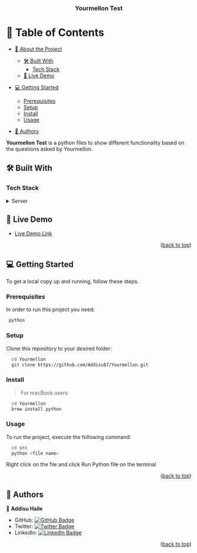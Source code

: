 <a name="readme-top"></a>

<div align="center">

  <h3><b>Yourmellon Test</b></h3>

</div>

<!-- TABLE OF CONTENTS -->

# 📗 Table of Contents

- [📖 About the Project](#about-project)
  - [🛠 Built With](#built-with)
    - [Tech Stack](#tech-stack)
  - [🚀 Live Demo](#live-demo)
- [💻 Getting Started](#getting-started)

  - [Prerequisites](#prerequisites)
  - [Setup](#setup)
  - [Install](#install)
  - [Usage](#usage)

- [👥 Authors](#authors)

<!-- PROJECT DESCRIPTION -->

**Yourmellon Test** is a python files to show different functionality based on the questions asked by Yourmellon.

## 🛠 Built With <a name="Python"></a>

### Tech Stack <a name="Python"></a>

<details>
  <summary>Server</summary>
  <ul>
    <li><a href="https://www.python.org/">Python</a></li>
  </ul>
</details>

<!-- LIVE DEMO -->

## 🚀 Live Demo <a name="live-demo"></a>

- [Live Demo Link](https://google.com)

<p align="right">(<a href="#readme-top">back to top</a>)</p>

<!-- GETTING STARTED -->

## 💻 Getting Started <a name="getting-started"></a>

To get a local copy up and running, follow these steps.

### Prerequisites

In order to run this project you need:

```sh
 python
```

### Setup

Clone this repository to your desired folder:

```sh
  cd Yourmellon
  git clone https://github.com/Addisu87/Yourmellon.git
```

### Install

> For macBook users

```sh
  cd Yourmellon
  brew install python
```

### Usage

To run the project, execute the following command:

```sh
  cd src
  python <file name>
```

Right click on the file and click Run Python file on the terminal

<p align="right">(<a href="#readme-top">back to top</a>)</p>

<!-- AUTHORS -->

## 👥 Authors <a name="Addisu Haile"></a>

👤 **Addisu Haile**

- GitHub: [![GitHub Badge](https://img.shields.io/badge/-Addisu87-white?logo=GitHub&logoColor=181717&style=plastic)](https://github.com/Addisu87)
- Twitter: [![Twitter Badge](https://img.shields.io/badge/-AddisuTedla-white?logo=Twitter&logoColor=1DA1F2&style=plastic)](https://twitter.com/AddisuTedla)
- LinkedIn: [![LinkedIn Badge](https://img.shields.io/badge/-addisu_tedla-white?logo=LinkedIn&logoColor=1DA1F2&style=plastic)](https://linkedin.com/in/addisu-tedla/)

<p align="right">(<a href="#readme-top">back to top</a>)</p>
